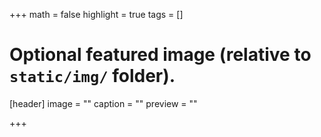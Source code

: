 +++
math = false
highlight = true
tags = []

# Optional featured image (relative to `static/img/` folder).
[header]
image = ""
caption = ""
preview = ""

+++

